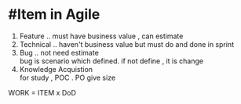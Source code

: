 #Item in Agile
=============
1. Feature .. must have business value , can estimate 
2. Technical .. haven't business value but must do and done in sprint
3. Bug .. not need estimate   
    bug is scenario which defined. if not define , it is change 
4. Knowledge Acquistion   
    for study , POC . PO give size
  
  
WORK = ITEM x DoD 
